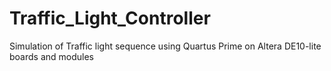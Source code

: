 # Traffic_Light_Controller
Simulation of Traffic light sequence using Quartus Prime on Altera DE10-lite boards and modules
